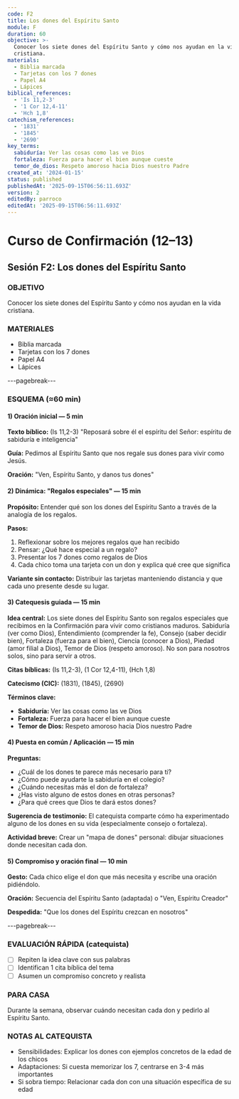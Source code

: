 ```yaml
---
code: F2
title: Los dones del Espíritu Santo
module: F
duration: 60
objective: >-
  Conocer los siete dones del Espíritu Santo y cómo nos ayudan en la vida
  cristiana.
materials:
  - Biblia marcada
  - Tarjetas con los 7 dones
  - Papel A4
  - Lápices
biblical_references:
  - 'Is 11,2-3'
  - '1 Cor 12,4-11'
  - 'Hch 1,8'
catechism_references:
  - '1831'
  - '1845'
  - '2690'
key_terms:
  sabiduría: Ver las cosas como las ve Dios
  fortaleza: Fuerza para hacer el bien aunque cueste
  temor_de_dios: Respeto amoroso hacia Dios nuestro Padre
created_at: '2024-01-15'
status: published
publishedAt: '2025-09-15T06:56:11.693Z'
version: 2
editedBy: parroco
editedAt: '2025-09-15T06:56:11.693Z'
---
```


# Curso de Confirmación (12–13)
## Sesión F2: Los dones del Espíritu Santo

### OBJETIVO
Conocer los siete dones del Espíritu Santo y cómo nos ayudan en la vida cristiana.

### MATERIALES
- Biblia marcada
- Tarjetas con los 7 dones
- Papel A4
- Lápices

---pagebreak---

### ESQUEMA (≈60 min)

#### 1) Oración inicial — 5 min
**Texto bíblico:** (Is 11,2-3) "Reposará sobre él el espíritu del Señor: espíritu de sabiduría e inteligencia"

**Guía:** Pedimos al Espíritu Santo que nos regale sus dones para vivir como Jesús.

**Oración:** "Ven, Espíritu Santo, y danos tus dones"

#### 2) Dinámica: "Regalos especiales" — 15 min
**Propósito:** Entender qué son los dones del Espíritu Santo a través de la analogía de los regalos.

**Pasos:**
1. Reflexionar sobre los mejores regalos que han recibido
2. Pensar: ¿Qué hace especial a un regalo?
3. Presentar los 7 dones como regalos de Dios
4. Cada chico toma una tarjeta con un don y explica qué cree que significa

**Variante sin contacto:** Distribuir las tarjetas manteniendo distancia y que cada uno presente desde su lugar.

#### 3) Catequesis guiada — 15 min
**Idea central:** Los siete dones del Espíritu Santo son regalos especiales que recibimos en la Confirmación para vivir como cristianos maduros. Sabiduría (ver como Dios), Entendimiento (comprender la fe), Consejo (saber decidir bien), Fortaleza (fuerza para el bien), Ciencia (conocer a Dios), Piedad (amor filial a Dios), Temor de Dios (respeto amoroso). No son para nosotros solos, sino para servir a otros.

**Citas bíblicas:** (Is 11,2-3), (1 Cor 12,4-11), (Hch 1,8)

**Catecismo (CIC):** (1831), (1845), (2690)

**Términos clave:**
- **Sabiduría:** Ver las cosas como las ve Dios
- **Fortaleza:** Fuerza para hacer el bien aunque cueste
- **Temor de Dios:** Respeto amoroso hacia Dios nuestro Padre

#### 4) Puesta en común / Aplicación — 15 min
**Preguntas:**
- ¿Cuál de los dones te parece más necesario para ti?
- ¿Cómo puede ayudarte la sabiduría en el colegio?
- ¿Cuándo necesitas más el don de fortaleza?
- ¿Has visto alguno de estos dones en otras personas?
- ¿Para qué crees que Dios te dará estos dones?

**Sugerencia de testimonio:** El catequista comparte cómo ha experimentado alguno de los dones en su vida (especialmente consejo o fortaleza).

**Actividad breve:** Crear un "mapa de dones" personal: dibujar situaciones donde necesitan cada don.

#### 5) Compromiso y oración final — 10 min
**Gesto:** Cada chico elige el don que más necesita y escribe una oración pidiéndolo.

**Oración:** Secuencia del Espíritu Santo (adaptada) o "Ven, Espíritu Creador"

**Despedida:** "Que los dones del Espíritu crezcan en nosotros"

---pagebreak---

### EVALUACIÓN RÁPIDA (catequista)
- [ ] Repiten la idea clave con sus palabras
- [ ] Identifican 1 cita bíblica del tema
- [ ] Asumen un compromiso concreto y realista

### PARA CASA
Durante la semana, observar cuándo necesitan cada don y pedirlo al Espíritu Santo.

### NOTAS AL CATEQUISTA
- Sensibilidades: Explicar los dones con ejemplos concretos de la edad de los chicos
- Adaptaciones: Si cuesta memorizar los 7, centrarse en 3-4 más importantes
- Si sobra tiempo: Relacionar cada don con una situación específica de su edad
